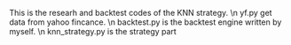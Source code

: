 This is the researh and backtest codes of the KNN strategy. \n
yf.py get data from yahoo fincance. \n
backtest.py is the backtest engine written by myself. \n
knn_strategy.py is the strategy part
